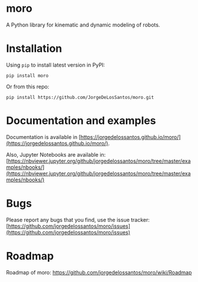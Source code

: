 # moro

A Python library for kinematic and dynamic modeling of robots.

# Installation

Using `pip` to install latest version in PyPI:

```
pip install moro
```

Or from this repo:

```
pip install https://github.com/JorgeDeLosSantos/moro.git
```

# Documentation and examples

Documentation is available in [https://jorgedelossantos.github.io/moro/](https://jorgedelossantos.github.io/moro/). 

Also, Jupyter Notebooks are available in: [https://nbviewer.jupyter.org/github/jorgedelossantos/moro/tree/master/examples/nbooks/](https://nbviewer.jupyter.org/github/jorgedelossantos/moro/tree/master/examples/nbooks/)


# Bugs

Please report any bugs that you find, use the issue tracker: [https://github.com/jorgedelossantos/moro/issues](https://github.com/jorgedelossantos/moro/issues)

# Roadmap

Roadmap of moro: https://github.com/jorgedelossantos/moro/wiki/Roadmap